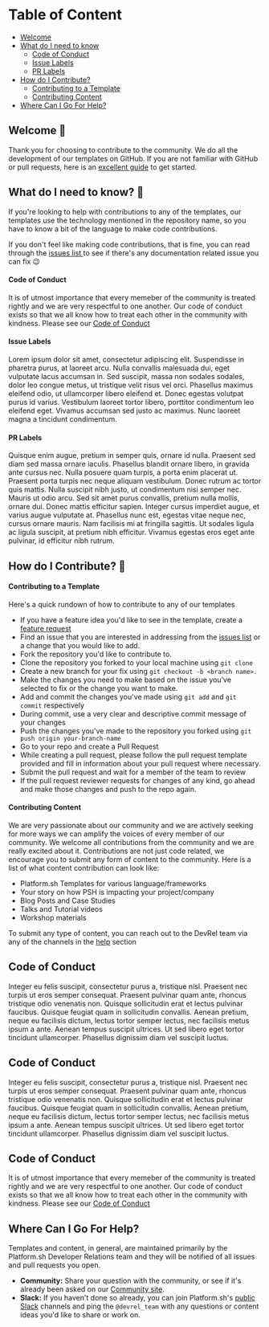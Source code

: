 # Table of Content

- [Welcome](#welcome-)
- [What do I need to know](#what-do-i-need-to-know-)
  - [Code of Conduct](#code-of-conduct)
  - [Issue Labels](#issue-labels)
  - [PR Labels](#pr-labels)
- [How do I Contribute?](#how-do-i-contribute-)
  - [Contributing to a Template](#contributing-to-a-template)
  - [Contributing Content](#contributing-content)
- [Where Can I Go For Help?](#where-can-i-go-for-help)

## Welcome 👋

Thank you for choosing to contribute to the community. We do all the development of our templates on GitHub. If you are not familiar with GitHub or pull requests, here is an [excellent guide](https://guides.github.com/activities/hello-world/) to get started.

## What do I need to know? 🤔

If you're looking to help with contributions to any of the templates, our templates use the technology mentioned in the repository name, so you have to know a bit of the language to make code contributions.

If you don't feel like making code contributions, that is fine, you can read through the [issues list ](/issues) to see if there's any documentation related issue you can fix 😉

#### Code of Conduct

It is of utmost importance that every memeber of the community is treated rightly and we are very respectful to one another. Our code of conduct exists so that we all know how to treat each other in the community with kindness. Please see our [Code of Conduct]()

#### Issue Labels

Lorem ipsum dolor sit amet, consectetur adipiscing elit. Suspendisse in pharetra purus, at laoreet arcu. Nulla convallis malesuada dui, eget vulputate lacus accumsan in. Sed suscipit, massa non sodales sodales, dolor leo congue metus, ut tristique velit risus vel orci. Phasellus maximus eleifend odio, ut ullamcorper libero eleifend et. Donec egestas volutpat purus id varius. Vestibulum laoreet tortor libero, porttitor condimentum leo eleifend eget. Vivamus accumsan sed justo ac maximus. Nunc laoreet magna a tincidunt condimentum.

#### PR Labels

Quisque enim augue, pretium in semper quis, ornare id nulla. Praesent sed diam sed massa ornare iaculis. Phasellus blandit ornare libero, in gravida ante cursus nec. Nulla posuere quam turpis, a porta enim placerat ut. Praesent porta turpis nec neque aliquam vestibulum. Donec rutrum ac tortor quis mattis. Nulla suscipit nibh justo, ut condimentum nisi semper nec. Mauris ut odio arcu. Sed sit amet purus convallis, pretium nulla mollis, ornare dui. Donec mattis efficitur sapien. Integer cursus imperdiet augue, et varius augue vulputate at. Phasellus nunc est, egestas vitae neque nec, cursus ornare mauris. Nam facilisis mi at fringilla sagittis. Ut sodales ligula ac ligula suscipit, at pretium nibh efficitur. Vivamus egestas eros eget ante pulvinar, id efficitur nibh rutrum.

## How do I Contribute? 📝

#### Contributing to a Template

Here's a quick rundown of how to contribute to any of our templates

- If you have a feature idea you'd like to see in the template, create a [feature request](https://github.com/chadwcarlson/metabase/issues/new?assignees=&labels=feature+request&template=feature_request.md&title=)
  <br>
- Find an issue that you are interested in addressing from the [issues list](/issues) or a change that you would like to add.
  <br>
- Fork the repository you'd like to contribute to.
  <br>
- Clone the repository you forked to your local machine using `git clone`
  <br>
- Create a new branch for your fix using `git checkout -b <branch name>.`
  <br>
- Make the changes you need to make based on the issue you've selected to fix or the change you want to make.
  <br>
- Add and commit the changes you've made using `git add` and `git commit` respectively
  <br>
- During commit, use a very clear and descriptive commit message of your changes
  <br>
- Push the changes you've made to the repository you forked using `git push origin your-branch-name`
  <br>
- Go to your repo and create a Pull Request
  <br>
- While creating a pull request, please follow the pull request template provided and fill in information about your pull request where necessary.
  <br>
- Submit the pull request and wait for a member of the team to review
  <br>
- If the pull request reviewer requests for changes of any kind, go ahead and make those changes and push to the repo again.
  <br>

#### Contributing Content

We are very passionate about our community and we are actively seeking for more ways we can amplify the voices of every member of our community. We welcome all contributions from the community and we are really excited about it. Contributions are not just code related, we encourage you to submit any form of content to the community. Here is a list of what content contribution can look like:

- Platform.sh Templates for various language/frameworks
  <br>
- Your story on how PSH is impacting your project/company
  <br>
- Blog Posts and Case Studies
  <br>
- Talks and Tutorial videos
  <br>
- Workshop materials

To submit any type of content, you can reach out to the DevRel team via any of the channels in the [help](#where-can-i-go-for-help) section


## Code of Conduct

Integer eu felis suscipit, consectetur purus a, tristique nisl. Praesent nec turpis ut eros semper consequat. Praesent pulvinar quam ante, rhoncus tristique odio venenatis non. Quisque sollicitudin erat et lectus pulvinar faucibus. Quisque feugiat quam in sollicitudin convallis. Aenean pretium, neque eu facilisis dictum, lectus tortor semper lectus, nec facilisis metus ipsum a ante. Aenean tempus suscipit ultrices. Ut sed libero eget tortor tincidunt ullamcorper. Phasellus dignissim diam vel suscipit luctus.

## Code of Conduct

Integer eu felis suscipit, consectetur purus a, tristique nisl. Praesent nec turpis ut eros semper consequat. Praesent pulvinar quam ante, rhoncus tristique odio venenatis non. Quisque sollicitudin erat et lectus pulvinar faucibus. Quisque feugiat quam in sollicitudin convallis. Aenean pretium, neque eu facilisis dictum, lectus tortor semper lectus, nec facilisis metus ipsum a ante. Aenean tempus suscipit ultrices. Ut sed libero eget tortor tincidunt ullamcorper. Phasellus dignissim diam vel suscipit luctus.

## Code of Conduct

It is of utmost importance that every memeber of the community is treated rightly and we are very respectful to one another. Our code of conduct exists so that we all know how to treat each other in the community with kindness. Please see our [Code of Conduct]()

## Where Can I Go For Help?

Templates and content, in general, are maintained primarily by the Platform.sh Developer Relations team and they will be notified of all issues and pull requests you open.

- **Community:** Share your question with the community, or see if it's already been asked on our [Community site](https://community.platform.sh).
- **Slack:** If you haven't done so already, you can join Platform.sh's [public Slack](https://chat.platform.sh/) channels and ping the `@devrel_team` with any questions or content ideas you'd like to share or work on.
  # <!-- - **E-mail:** You can also reach the DevRel team directly at `devrel@platform.sh`. -->
